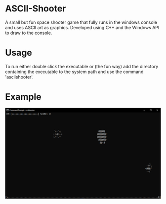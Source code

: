 # ASCII-Shooter
A small but fun space shooter game that fully runs in the windows console and uses ASCII art as graphics. Developed using C++ and the Windows API to draw to the console.
# Usage
To run either double click the executable or (the fun way) add the directory containing the executable to the system path and use the command 'asciishooter'.
# Example
![ASCII-Shooter](asciishooter.png)
